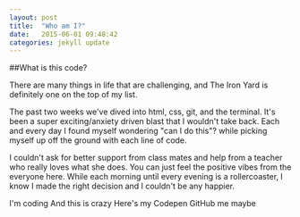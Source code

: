 ```yaml
---
layout: post
title:  "Who am I?"
date:   2015-06-01 09:48:42
categories: jekyll update
---
```


##What is this code?  

There are many things in life that are
challenging, and The Iron Yard is definitely
one on the top of my list.

The past two weeks we've dived into html, css, git, and the terminal.
It's been a super exciting/anxiety driven blast that I wouldn't take back.
Each and every day I found myself wondering "can I do this"? while picking
myself up off the ground with each line of code.

I couldn't ask for better support from class mates and help from a teacher
who really loves what she does. You can just feel the positive vibes
from the everyone here. While each morning until every evening is a
rollercoaster, I know I made the right decision and I couldn't be any happier.

I'm coding
And this is crazy
Here's my Codepen
GitHub me maybe



